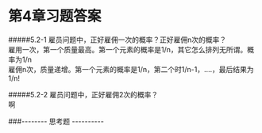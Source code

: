 第4章习题答案
=
#####5.2-1 雇员问题中，正好雇佣一次的概率？正好雇佣n次的概率？  
雇用一次，第一个质量最高。第一个元素的概率是1/n，其它怎么排列无所谓。概率为1/n  
雇佣n次，质量递增。第一个元素的概率是1/n，第二个时1/n-1，....，最后结果为1/n!  

#####5.2-2 雇员问题中，正好雇佣2次的概率？  
啊   

###-------- 思考题 ----------  